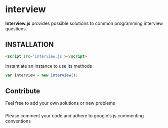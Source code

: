 interview
=======
**Interview.js** provides possible solutions to common programming interview questions.

## INSTALLATION
```html
<script src='interview.js'></script>
```
Instantiate an instance to use its methods
```javascript
var interview = new Interview();
```

## Contribute
Feel free to add your own solutions or new problems

###
Please comment your code and adhere to google's js commenting conventions

